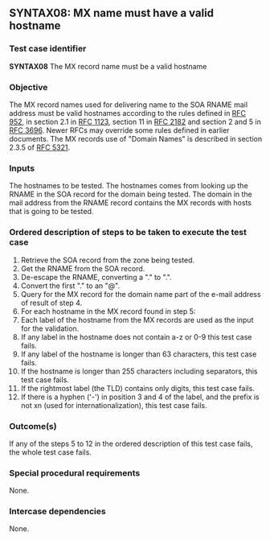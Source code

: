 ## SYNTAX08: MX name must have a valid hostname

### Test case identifier
**SYNTAX08** The MX record name must be a valid hostname

### Objective

The MX record names used for delivering name to the SOA RNAME mail address
must be valid hostnames according to the rules defined in
[RFC 952](http://tools.ietf.org/html/rfc952),
in section 2.1 in [RFC 1123](http://tools.ietf.org/html/rfc1123#section-2.1),
section 11 in [RFC 2182](http://tools.ietf.org/html/rfc2181#section-11) and
section 2 and 5 in [RFC 3696](http://tools.ietf.org/html/rfc3696#section-2).
Newer RFCs may override some rules defined in earlier documents. The MX
records use of "Domain Names" is described in section 2.3.5  of
[RFC 5321](http://tools.ietf.org/html/rfc5321#section-2.3.5).

### Inputs

The hostnames to be tested. The hostnames comes from looking up the RNAME
in the SOA record for the domain being tested. The domain in the mail address
from the RNAME record contains the MX records with hosts that is going to be
tested.

### Ordered description of steps to be taken to execute the test case

1. Retrieve the SOA record from the zone being tested.
2. Get the RNAME from the SOA record.
3. De-escape the RNAME, converting a "\." to ".".
4. Convert the first "." to an "@".
5. Query for the MX record for the domain name part of the e-mail address of
   result of step 4.
6. For each hostname in the MX record found in step 5:
7. Each label of the hostname from the MX records are used as the input
   for the validation.
8. If any label in the hostname does not contain a-z or 0-9 this test case
   fails.
9. If any label of the hostname is longer than 63 characters, this test case
   fails.
10. If the hostname is longer than 255 characters including separators, this
   test case fails.
11. If the rightmost label (the TLD) contains only digits, this test case
   fails.
12. If there is a hyphen ('-') in position 3 and 4 of the label, and the prefix
   is not xn (used for internationalization), this test case fails.

### Outcome(s)

If any of the steps 5 to 12 in the ordered description of this test case fails,
the whole test case fails.

### Special procedural requirements

None.

### Intercase dependencies

None.
